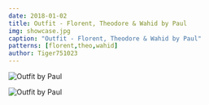 ```yaml
---
date: 2018-01-02
title: Outfit - Florent, Theodore & Wahid by Paul
img: showcase.jpg
caption: "Outfit - Florent, Theodore & Wahid by Paul"
patterns: [florent,theo,wahid]
author: Tiger751023
---
```

![Outfit by Paul](/img/showcase/outfit-wahid-theodore-florent-by-paul/high_back.jpg)

![Outfit by Paul](/img/showcase/outfit-wahid-theodore-florent-by-paul/high_front.jpg)
